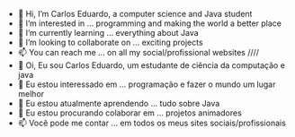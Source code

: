 - 👋 Hi, I’m Carlos Eduardo, a computer science and Java student
- 👀 I’m interested in ... programming and making the world a better place
- 🌱 I’m currently learning ... everything about Java
- 💞️ I’m looking to collaborate on ... exciting projects
- 📫 You can reach me ... on all my social/profissional websites
////
- 👋 Oi, Eu sou Carlos Eduardo, um estudante de ciência da computação e java
- 👀 Eu estou interessado em ... programação e fazer o mundo um lugar melhor
- 🌱 Eu estou atualmente aprendendo ... tudo sobre Java
- 💞️ Eu estou procurando colaborar em ... projetos animadores
- 📫 Você pode me contar ... em todos os meus sites sociais/profissionais
